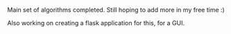 Main set of algorithms completed. Still hoping to add more in my free time :)

Also working on creating a flask application for this, for a GUI.
